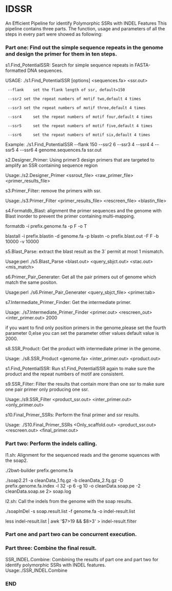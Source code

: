 # IDSSR
An Efficient Pipeline for identify Polymorphic SSRs with INDEL Features
This pipeline contains three parts. The function, usage and parameters of all the steps in every part were showed as following: 


### Part one: Find out the simple sequence repeats in the genome and design the primer for them in ten steps. ###



s1.Find_PotentialSSR: Search for simple sequence repeats in FASTA-formatted DNA sequences.

USAGE: ./s1.Find_PotentialSSR [options] <sequences.fa> <ssr.out>

     --flank    set the flank length of ssr, default=150
     
     --ssr2	set the repeat numbers of motif two,default 4 times
     
     --ssr3	set the repeat numbers of motif three,default 4 times
     
     --ssr4     set the repeat numbers of motif four,default 4 times
     
     --ssr5     set the repeat numbers of motif five,default 4 times
     
     --ssr6     set the repeat numbers of motif six,default 4 times
     
Example:   ./s1.Find_PotentialSSR --flank 150 --ssr2 6 --ssr3 4 --ssr4 4 --ssr5 4 --ssr6 4  genome.sequences.fa ssr.out



s2.Designer_Primer: Using primer3 design primers that are targeted to amplify an SSR containing sequence region

Usage:./s2.Designer_Primer <ssrout_file> <raw_primer_file> <primer_results_file> 



s3.Primer_Filter: remove the primers with ssr.

Usage:./s3.Primer_Filter <primer_results_file> <rescreen_file> <blastin_file>



s4.Formatdb_Blast: alignment the primer sequences and the genome with Blast inorder to prevent the primer containing multi-mapping.

formatdb -i prefix.genome.fa -p F -o T

blastall -i prefix.blastin  -d genome.fa -p blastn -o prefix.blast.out -F F -b 10000 -v 10000

s5.Blast_Parse: extract the blast result as the 3` permit at most 1 mismatch.

Usage:perl ./s5.Blast_Parse <blast.out> <query_sbjct.out> <stac.out> <mis_match> 



s6.Primer_Pair_Generater: Get all the pair primers out of genome which match the same positon.

Usage:perl ./s6.Primer_Pair_Generater <query_sbjct_file> <primer.tab>



s7.Intermediate_Primer_Finder: Get the intermediate primer.

Usage: ./s7.Intermediate_Primer_Finder <primer.out> <rescreen_out> <inter_primer.out> 2000

if you want to find only position primers in the genome,please set the fourth parameter 0,else you can set the parameter other values default value is 2000.



s8.SSR_Product: Get the product with intermediate primer in the genome.

Usage: ./s8.SSR_Product <genome.fa> <inter_primer.out> <product.out>



s1.Find_PotentialSSR: Run s1.Find_PotentialSSR again to make sure the product and the repeat numbers of motif are consistent.



s9.SSR_Filter: Filter the results that contain more than one ssr to make sure one pair primer only producing one ssr.

Usage:./s9.SSR_Filter  <product_ssr.out> <inter_primer.out> <only_primer.out>



s10.Final_Primer_SSRs: Perform the final primer and ssr results.

Usage: ./S10.Final_Primer_SSRs <Only_scaffold.out> <product_ssr.out>  <rescreen.out> <final_primer.out>




### Part two: Perform the indels calling. ###

I1.sh: Alignment for the sequenced reads and the genome squences with the soap2.

./2bwt-builder prefix.genome.fa

./soap2.21 -a cleanData_1.fq.gz -b cleanData_2.fq.gz  -D prefix.genome.fa.index -l 32 -p 6 -g 10 -o cleanData.soap.pe -2 cleanData.soap.se 2> soap.log



I2.sh: Call the indels from the genome with the soap results.

./soapInDel -s soap.result.list  -f genome.fa -o indel-result.list

less indel-result.list  | awk '$7>19  &&  $8>3' > indel-result.filter




### Part one and part two can be concurrent execution. ###




### Part three: Combine the final result. ###
SSR_INDEL.Combine: Combining the results of part one and part two for identify polymorphic SSRs with INDEL features. 
Usage:./SSR_INDEL.Combine  <SSR final result file>  <INDEL final result file>

### END ###






















